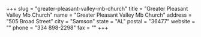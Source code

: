 +++
slug = "greater-pleasant-valley-mb-church"
title = "Greater Pleasant Valley Mb Church"
name = "Greater Pleasant Valley Mb Church"
address = "505 Broad Street"
city = "Samson"
state = "AL"
postal = "36477"
website = ""
phone = "334 898-2298"
fax = ""
+++
